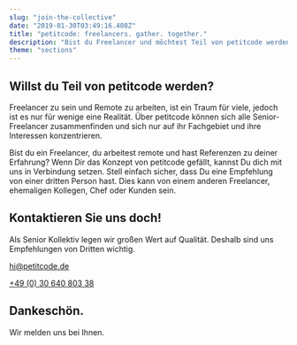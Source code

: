 ```yaml
---
slug: "join-the-collective"
date: "2019-01-30T03:49:16.408Z"
title: "petitcode: freelancers. gather. together."
description: "Bist du Freelancer und möchtest Teil von petitcode werden?"
theme: "sections"
---
```


<Sections>
<Section>
<Columns>
<ColumnContent>

# Willst du Teil von petitcode werden?

Freelancer zu sein und Remote zu arbeiten, ist ein Traum für viele, jedoch ist es nur für wenige eine Realität. Über petitcode können sich alle Senior-Freelancer zusammenfinden und sich nur auf ihr Fachgebiet und ihre Interessen konzentrieren.

Bist du ein Freelancer, du arbeitest remote und hast Referenzen zu deiner Erfahrung? Wenn Dir das Konzept von petitcode gefällt, kannst Du dich mit uns in Verbindung setzen. Stell einfach sicher, dass Du eine Empfehlung von einer dritten Person hast. Dies kann von einem anderen Freelancer, ehemaligen Kollegen, Chef oder Kunden sein.

</ColumnContent>
<ColumnImage file="ruben-bagues-716364-unsplash.jpg" alt="Die Identifizierung von App-Entwicklern, die zuverlässig, kompetent und verfügbar sind, wird schwieriger. petitcode stellt sicher, dass alle Freelancers in unserem Netzwerk nachgewiesene Seniorität in ihren jeweiligen Kompetenzen mitbringen, damit wir Ihnen nur schnelle Verfügbarkeit und erstklassige Qualität anbieten.">
</ColumnImage>
</Columns>
</Section>
<Section inverted scrollId="contact">
<SectionContent>
<FreelancerForm scrollTo="contact">
<FormIntro>

# Kontaktieren Sie uns doch!

Als Senior Kollektiv legen wir großen Wert auf Qualität. Deshalb sind uns Empfehlungen von Dritten wichtig.

<a href="mailto:hi@petitcode.de">hi@petitcode.de</a>

<a href="tel:+493064080338">+49 (0) 30 640 803 38</a>

</FormIntro>
<FormSuccess>

# Dankeschön.

Wir melden uns bei Ihnen.

</FormSuccess>
</FreelancerForm>
</SectionContent>
</Section>
</Sections>
